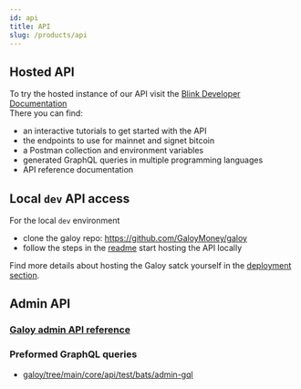 ```yaml
---
id: api
title: API
slug: /products/api
---
```


## Hosted API
To try the hosted instance of our API visit the [Blink Developer Documentation](https://dev.blink.sv/api)<br />
There you can find:
* an interactive tutorials to get started with the API
* the endpoints to use for mainnet and signet bitcoin
* a Postman collection and environment variables
* generated GraphQL queries in multiple programming languages
* API reference documentation

## Local `dev` API access
For the local `dev` environment
* clone the galoy repo: https://github.com/GaloyMoney/galoy
* follow the steps in the [readme](https://github.com/GaloyMoney/galoy/tree/main?tab=readme-ov-file#local-development-setup) start hosting the API locally

Find more details about hosting the Galoy satck yourself in the [deployment section](/deployment/).

## Admin API

### [Galoy admin API reference](https://dev.galoy.io/admin-api-reference.html)
### Preformed GraphQL queries
* [galoy/tree/main/core/api/test/bats/admin-gql](https://github.com/GaloyMoney/galoy/tree/main/core/api/test/bats/admin-gql)
